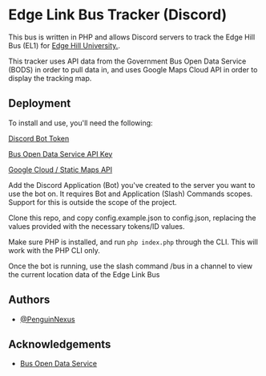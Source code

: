 
# Edge Link Bus Tracker (Discord)

This bus is written in PHP and allows Discord servers to track the Edge Hill Bus (EL1) for [Edge Hill University.](https://www.edgehill.ac.uk/).

This tracker uses API data from the Government Bus Open Data Service (BODS) in order to pull data in, and uses Google Maps Cloud API in order to display the tracking map.




## Deployment

To install and use, you'll need the following:

[Discord Bot Token](https://discord.com/developers/applications)

[Bus Open Data Service API Key](https://data.bus-data.dft.gov.uk/account/)

[Google Cloud / Static Maps API](https://developers.google.com/maps/documentation/maps-static/overview)

Add the Discord Application (Bot) you've created to the server you want to use the bot on. It requires Bot and Application (Slash) Commands scopes. Support for this is outside the scope of the project.

Clone this repo, and copy config.example.json to config.json, replacing the values provided with the necessary tokens/ID values.

Make sure PHP is installed, and run `php index.php` through the CLI. This will work with the PHP CLI only.

Once the bot is running, use the slash command /bus in a channel to view the current location data of the Edge Link Bus
## Authors

- [@PenguinNexus](https://github.com/PenguinNexus)


## Acknowledgements

- [Bus Open Data Service](https://www.bus-data.dft.gov.uk/)

